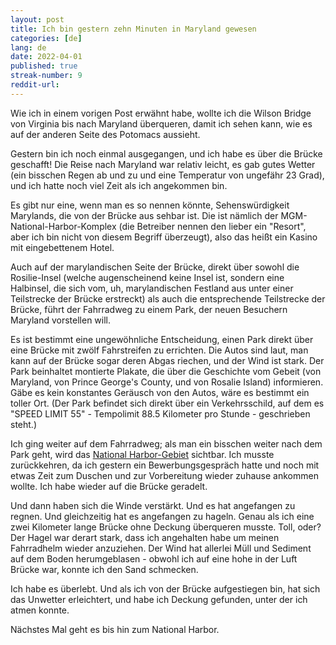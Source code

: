 ```yaml
---
layout: post
title: Ich bin gestern zehn Minuten in Maryland gewesen 
categories: [de]
lang: de
date: 2022-04-01
published: true
streak-number: 9
reddit-url:
---
```

Wie ich in einem vorigen Post erwähnt habe, wollte ich die Wilson Bridge von Virginia bis nach Maryland überqueren, damit ich sehen kann, wie es auf der anderen Seite des Potomacs aussieht.

Gestern bin ich noch einmal ausgegangen, und ich habe es über die Brücke geschafft! Die Reise nach Maryland war relativ leicht, es gab gutes Wetter (ein bisschen Regen ab und zu und eine Temperatur von ungefähr 23 Grad), und ich hatte noch viel Zeit als ich angekommen bin.

Es gibt nur eine, wenn man es so nennen könnte, Sehenswürdigkeit Marylands, die von der Brücke aus sehbar ist. Die ist nämlich der MGM-National-Harbor-Komplex (die Betreiber nennen den lieber ein "Resort", aber ich bin nicht von diesem Begriff überzeugt), also das heißt ein Kasino mit eingebettenem Hotel.

Auch auf der marylandischen Seite der Brücke, direkt über sowohl die Rosilie-Insel (welche augenscheinend keine Insel ist, sondern eine Halbinsel, die sich vom, uh, marylandischen Festland aus unter einer Teilstrecke der Brücke erstreckt) als auch die entsprechende Teilstrecke der Brücke, führt der Fahrradweg zu einem Park, der neuen Besuchern Maryland vorstellen will.

Es ist bestimmt eine ungewöhnliche Entscheidung, einen Park direkt über eine Brücke mit zwölf Fahrstreifen zu errichten. Die Autos sind laut, man kann auf der Brücke sogar deren Abgas riechen, und der Wind ist stark. Der Park beinhaltet montierte Plakate, die über die Geschichte vom Gebeit (von Maryland, von Prince George's County, und von Rosalie Island) informieren. Gäbe es kein konstantes Geräusch von den Autos, wäre es bestimmt ein toller Ort. (Der Park befindet sich direkt über ein Verkehrsschild, auf dem es "SPEED LIMIT 55" - Tempolimit 88.5 Kilometer pro Stunde - geschrieben steht.)

Ich ging weiter auf dem Fahrradweg; als man ein bisschen weiter nach dem Park geht, wird das [National Harbor-Gebiet](https://de.wikipedia.org/wiki/National_Harbor) sichtbar. Ich musste zurückkehren, da ich gestern ein Bewerbungsgespräch hatte und noch mit etwas Zeit zum Duschen und zur Vorbereitung wieder zuhause ankommen wollte. Ich habe wieder auf die Brücke geradelt.

Und dann haben sich die Winde verstärkt. Und es hat angefangen zu regnen. Und gleichzeitig hat es angefangen zu hageln. Genau als ich eine zwei Kilometer lange Brücke ohne Deckung überqueren musste. Toll, oder? Der Hagel war derart stark, dass ich angehalten habe um meinen Fahrradhelm wieder anzuziehen. Der Wind hat allerlei Müll und Sediment auf dem Boden herumgeblasen - obwohl ich auf eine hohe in der Luft Brücke war, konnte ich den Sand schmecken.

Ich habe es überlebt. Und als ich von der Brücke aufgestiegen bin, hat sich das Unwetter erleichtert, und habe ich Deckung gefunden, unter der ich atmen konnte.

Nächstes Mal geht es bis hin zum National Harbor.
